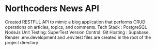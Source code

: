 # Northcoders News API
Created RESTFUL API to mimic a blog application that performs CRUD operations on articles, topics, and comments.
Tech Stack :
PostgreSQL
NodeJs
Unit Testing: SuperTest
Version Control: Git
Hosting : Supabase, Render
.env.development and .env.test files are created in the root of the project directory
